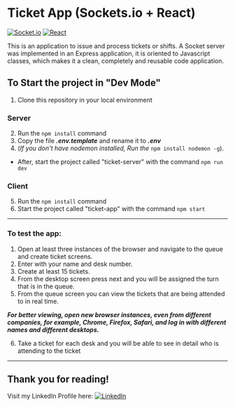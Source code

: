 # Ticket App (Sockets.io + React) 
[![Socket.io](https://img.shields.io/badge/Socket.io-010101?style=for-the-badge&logo=socketdotio&logoColor=white&labelColor=101010)]()
[![React](https://img.shields.io/badge/-React.Js-61DAFB?logo=react&logoColor=white&style=for-the-badge&labelColor=101010)]()


This is an application to issue and process tickets or shifts.
A Socket server was implemented in an Express application, it is oriented to Javascript classes, which makes it a clean, completely and reusable code application.



## To Start the project in "Dev Mode" 

1.  Clone this repository in your local environment

### Server
2.  Run the ```npm install``` command
3.  Copy the file **_.env.template_** and rename it to **_.env_**
3.  (_If you don't have nodemon installed, Run the_ ```npm install nodemon -g```). 
* After, start the  project called "ticket-server" with the command ```npm run dev```

### Client
5. Run the ```npm install``` command 
6. Start the project called "ticket-app"  with the command ```npm start```
<hr />

### To test the app: 
1. Open at least three instances of the browser and navigate to the queue and create ticket screens.
2. Enter with your name and desk number.
3. Create at least 15 tickets.
4. From the desktop screen press next and you will be assigned the turn that is in the queue.
5. From the queue screen you can view the tickets that are being attended to in real time.

**_For better viewing, open new browser instances, even from different companies, for example, Chrome, Firefox, Safari, and log in with different names and different desktops._**

6. Take a ticket for each desk and you will be able to see in detail who is attending to the ticket

<hr />


## Thank you for reading!

Visit my LinkedIn Profile here: 
[![LinkedIn](https://img.shields.io/badge/LinkedIn-0A66C2?logo=LinkedIn&logoColor=white&labelColor=101010)](https://linkedin.com/in/tatoclemente/)
